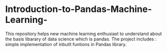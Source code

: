 # Introduction-to-Pandas-Machine-Learning-

This repository helps new machine learning enthusiast to understand about the basis libarary of data science which is pandas.
The project includes :
     simple implementation of inbuilt funtions in Pandas library.
